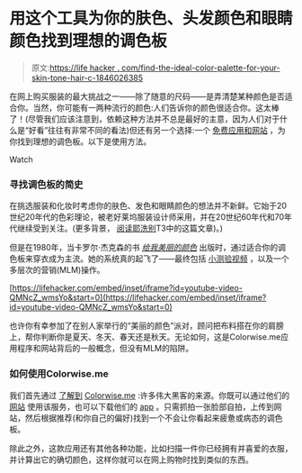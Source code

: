 # 用这个工具为你的肤色、头发颜色和眼睛颜色找到理想的调色板

> 原文:[https://life hacker . com/find-the-ideal-color-palette-for-your-skin-tone-hair-c-1846026385](https://lifehacker.com/find-the-ideal-color-palette-for-your-skin-tone-hair-c-1846026385)

在网上购买服装的最大挑战之一——除了随意的尺码——是弄清楚某种颜色是否适合你。当然，你可能有一两种流行的颜色:人们告诉你的颜色很适合你。这太棒了！(尽管我们应该注意到，依赖这种方法并不总是最好的主意，因为人们对于什么是“好看”往往有非常不同的看法)但还有另一个选择:一个 [免费应用和网站](https://colorwise.me/welcome) ，为你找到理想的调色板。以下是使用方法。

Watch

### 寻找调色板的简史

在挑选服装和化妆时考虑你的肤色、发色和眼睛颜色的想法并不新鲜。它始于20世纪20年代的色彩理论，被老好莱坞服装设计师采用，并在20世纪60年代和70年代继续受到关注。(更多背景， [阅读耶洗别](https://theattic.jezebel.com/is-she-a-winter-or-a-summer-the-long-fashion-legacy-of-1845708838)T3中的这篇文章)。)

但是在1980年，当卡罗尔·杰克森的书 [*给我美丽的颜色*](https://www.amazon.com/Color-Me-Beautiful-Discover-Fabulous/dp/0345345886?asc_campaign=InlineText&asc_refurl=https://lifehacker.com/find-the-ideal-color-palette-for-your-skin-tone-hair-c-1846026385&asc_source=&tag=kinjalifehackerlink-20) 出版时，通过适合你的调色板来穿衣成为主流。她的系统真的起飞了——最终包括 [小测验](https://www.thaliasource.net/2016/10/29/macys-blog-color-me-beautiful-quiz-whats-your-season)[视频](https://www.youtube.com/watch?v=QMNcZ_wmsYo) ，以及一个多层次的营销(MLM)操作。

 [https://lifehacker.com/embed/inset/iframe?id=youtube-video-QMNcZ_wmsYo&start=0](https://lifehacker.com/embed/inset/iframe?id=youtube-video-QMNcZ_wmsYo&start=0) 

也许你有幸参加了在别人家举行的“美丽的颜色”派对，顾问把布料搭在你的肩膀上，帮你判断你是夏天、冬天、春天还是秋天。无论如何，这是Colorwise.me应用程序和网站背后的一般概念，但没有MLM的陷阱。

### **如何使用Colorwise.me**

我们首先通过 [了解到](https://www.recomendo.com/posts/find-your-color-palette) [Colorwise.me](https://colorwise.me/welcome) :许多伟大黑客的来源。你既可以通过他们的 [网站](https://colorwise.me/welcome) 使用该服务，也可以下载他们的 [app](https://colorwise.me/mobile-apps) 。只需抓拍一张脸部自拍，上传到网站，然后根据推荐(和你自己的偏好)找到一个不会让你看起来疲惫或病态的调色板。

除此之外，这款应用还有其他各种功能，比如扫描一件你已经拥有并喜爱的衣服，并计算出它的确切颜色，这样你就可以在网上购物时找到类似的东西。